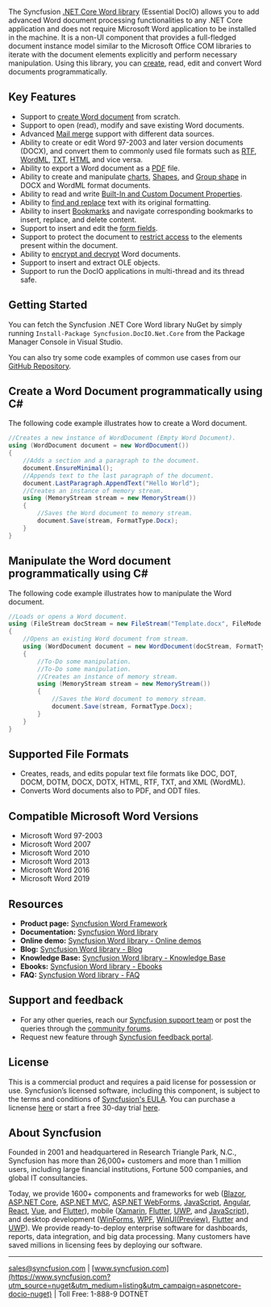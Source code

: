 The Syncfusion [.NET Core Word library](https://www.syncfusion.com/word-framework/net-core/word-library?utm_source=nuget&utm_medium=listing&utm_campaign=aspnetcore-docio-nuget) (Essential DocIO) allows you to add advanced Word document processing functionalities to any .NET Core application and does not require Microsoft Word application to be installed in the machine. It is a non-UI component that provides a full-fledged document instance model similar to the Microsoft Office COM libraries to iterate with the document elements explicitly and perform necessary manipulation. Using this library, you can [create](https://www.syncfusion.com/word-framework/net-core/word-library/create-word-documents?utm_source=nuget&utm_medium=listing&utm_campaign=aspnetcore-docio-nuget), read, edit and convert Word documents programmatically. 

## Key Features
* Support to [create Word document](https://help.syncfusion.com/file-formats/docio/getting-started?utm_source=nuget&utm_medium=listing&utm_campaign=aspnetcore-docio-nuget) from scratch.
* Support to open (read), modify and save existing Word documents.
* Advanced [Mail merge](https://help.syncfusion.com/file-formats/docio/working-with-mailmerge?utm_source=nuget&utm_medium=listing&utm_campaign=aspnetcore-docio-nuget) support with different data sources.
* Ability to create or edit Word 97-2003 and later version documents (DOCX), and convert them to commonly used file formats such as [RTF](https://help.syncfusion.com/file-formats/docio/rtf?utm_source=nuget&utm_medium=listing&utm_campaign=aspnetcore-docio-nuget), [WordML](https://help.syncfusion.com/file-formats/docio/word-file-formats?utm_source=nuget&utm_medium=listing&utm_campaign=aspnetcore-docio-nuget#word-processing-xml-xml), [TXT](https://help.syncfusion.com/file-formats/docio/text?utm_source=nuget&utm_medium=listing&utm_campaign=aspnetcore-docio-nuget), [HTML](https://help.syncfusion.com/file-formats/docio/html?utm_source=nuget&utm_medium=listing&utm_campaign=aspnetcore-docio-nuget) and vice versa.
* Ability to export a Word document as a [PDF](https://help.syncfusion.com/file-formats/docio/word-to-pdf?utm_source=nuget&utm_medium=listing&utm_campaign=aspnetcore-docio-nuget) file.
* Ability to create and manipulate [charts](https://help.syncfusion.com/file-formats/docio/working-with-charts?utm_source=nuget&utm_medium=listing&utm_campaign=aspnetcore-docio-nuget), [Shapes](https://help.syncfusion.com/file-formats/docio/working-with-shapes?utm_source=nuget&utm_medium=listing&utm_campaign=aspnetcore-docio-nuget), and [Group shape](https://help.syncfusion.com/file-formats/docio/working-with-shapes?utm_source=nuget&utm_medium=listing&utm_campaign=aspnetcore-docio-nuget#grouping-shapes) in DOCX and WordML format documents.
* Ability to read and write [Built-In and Custom Document Properties](https://help.syncfusion.com/file-formats/docio/working-with-word-document?utm_source=nuget&utm_medium=listing&utm_campaign=aspnetcore-docio-nuget#working-with-word-document-properties).
* Ability to [find and replace](https://help.syncfusion.com/file-formats/docio/working-with-find-and-replace?utm_source=nuget&utm_medium=listing&utm_campaign=aspnetcore-docio-nuget) text with its original formatting.
* Ability to insert [Bookmarks](https://help.syncfusion.com/file-formats/docio/working-with-bookmarks?utm_source=nuget&utm_medium=listing&utm_campaign=aspnetcore-docio-nuget) and navigate corresponding bookmarks to insert, replace, and delete content.
* Support to insert and edit the [form fields](https://help.syncfusion.com/file-formats/docio/working-with-form-fields?utm_source=nuget&utm_medium=listing&utm_campaign=aspnetcore-docio-nuget).
* Support to protect the document to [restrict access](https://help.syncfusion.com/file-formats/docio/working-with-security?utm_source=nuget&utm_medium=listing&utm_campaign=aspnetcore-docio-nuget#protecting-word-document-from-editing) to the elements present within the document.
* Ability to [encrypt and decrypt](https://help.syncfusion.com/file-formats/docio/working-with-security?utm_source=nuget&utm_medium=listing&utm_campaign=aspnetcore-docio-nuget) Word documents.
* Support to insert and extract OLE objects.
* Support to run the DocIO applications in multi-thread and its thread safe.

## Getting Started
You can fetch the Syncfusion .NET Core Word library NuGet by simply running `Install-Package Syncfusion.DocIO.Net.Core` from the Package Manager Console in Visual Studio.

You can also try some code examples of common use cases from our [GitHub Repository](https://github.com/syncfusion/ej2-aspnetcore-samples/tree/master/Controllers/DocIO?utm_source=nuget&utm_medium=listing&utm_campaign=aspnetcore-docio-nuget).

## Create a Word Document programmatically using C# 

The following code example illustrates how to create a Word document.

```csharp
//Creates a new instance of WordDocument (Empty Word Document).
using (WordDocument document = new WordDocument())
{
	//Adds a section and a paragraph to the document.
	document.EnsureMinimal();
	//Appends text to the last paragraph of the document.
	document.LastParagraph.AppendText("Hello World");
	//Creates an instance of memory stream.
	using (MemoryStream stream = new MemoryStream())
	{
		//Saves the Word document to memory stream.
		document.Save(stream, FormatType.Docx);
	}
}
```

## Manipulate the Word document programmatically using C# 

The following code example illustrates how to manipulate the Word document.

```csharp
//Loads or opens a Word document.
using (FileStream docStream = new FileStream("Template.docx", FileMode.Open, FileAccess.Read, FileShare.ReadWrite))
{
	//Opens an existing Word document from stream.
	using (WordDocument document = new WordDocument(docStream, FormatType.Automatic))
	{
		//To-Do some manipulation.
		//To-Do some manipulation.
		//Creates an instance of memory stream.
		using (MemoryStream stream = new MemoryStream())
		{
			//Saves the Word document to memory stream.
			document.Save(stream, FormatType.Docx);
		}
	}
}
```

## Supported File Formats
* Creates, reads, and edits popular text file formats like DOC, DOT, DOCM, DOTM, DOCX, DOTX, HTML, RTF, TXT, and XML (WordML). 
* Converts Word documents also to PDF, and ODT files.

## Compatible Microsoft Word Versions
* Microsoft Word 97-2003
* Microsoft Word 2007
* Microsoft Word 2010
* Microsoft Word 2013
* Microsoft Word 2016
* Microsoft Word 2019

## Resources
* **Product page:** [Syncfusion Word Framework](https://www.syncfusion.com/word-framework/net-core/word-library?utm_source=nuget&utm_medium=listing&utm_campaign=aspnetcore-docio-nuget)
* **Documentation:** [Syncfusion Word library](https://help.syncfusion.com/file-formats/docio/overview?utm_source=nuget&utm_medium=listing&utm_campaign=aspnetcore-docio-nuget)
* **Online demo:** [Syncfusion Word library - Online demos](https://ej2.syncfusion.com/aspnetcore/DocIO/SalesInvoice?utm_source=nuget&utm_medium=listing&utm_campaign=aspnetcore-docio-nuget#/material)
* **Blog:** [Syncfusion Word library - Blog](https://www.syncfusion.com/blogs/category/asp-net-core?utm_source=nuget&utm_medium=listing&utm_campaign=aspnetcore-docio-nuget)
* **Knowledge Base:** [Syncfusion Word library - Knowledge Base](https://www.syncfusion.com/kb/aspnetcore-js2?utm_source=nuget&utm_medium=listing&utm_campaign=aspnetcore-docio-nuget)
* **Ebooks:** [Syncfusion Word library - Ebooks](https://www.syncfusion.com/succinctly-free-ebooks?utm_source=nuget&utm_medium=listing&utm_campaign=aspnetcore-docio-nuget)
* **FAQ:** [Syncfusion Word library - FAQ](https://www.syncfusion.com/faq/?utm_source=nuget&utm_medium=listing&utm_campaign=aspnetcore-docio-nuget)

## Support and feedback
* For any other queries, reach our [Syncfusion support team](https://www.syncfusion.com/support/directtrac/incidents/newincident?utm_source=nuget&utm_medium=listing&utm_campaign=aspnetcore-docio-nuget) or post the queries through the [community forums](https://www.syncfusion.com/forums?utm_source=nuget&utm_medium=listing&utm_campaign=aspnetcore-docio-nuget).
* Request new feature through [Syncfusion feedback portal](https://www.syncfusion.com/feedback/docio?utm_source=nuget&utm_medium=listing&utm_campaign=aspnetcore-docio-nuget).

## License
This is a commercial product and requires a paid license for possession or use. Syncfusion’s licensed software, including this component, is subject to the terms and conditions of [Syncfusion's EULA](https://www.syncfusion.com/eula/es/?utm_source=nuget&utm_medium=listing&utm_campaign=aspnetcore-docio-nuget). You can purchase a licnense [here]( https://www.syncfusion.com/sales/products?utm_source=nuget&utm_medium=listing&utm_campaign=aspnetcore-docio-nuget) or start a free 30-day trial [here](https://www.syncfusion.com/account/manage-trials/start-trials?utm_source=nuget&utm_medium=listing&utm_campaign=aspnetcore-docio-nuget).

## About Syncfusion
Founded in 2001 and headquartered in Research Triangle Park, N.C., Syncfusion has more than 26,000+ customers and more than 1 million users, including large financial institutions, Fortune 500 companies, and global IT consultancies.
 
Today, we provide 1600+ components and frameworks for web ([Blazor](https://www.syncfusion.com/blazor-components?utm_source=nuget&utm_medium=listing&utm_campaign=aspnetcore-docio-nuget), [ASP.NET Core](https://www.syncfusion.com/aspnet-core-ui-controls?utm_source=nuget&utm_medium=listing&utm_campaign=aspnetcore-docio-nuget), [ASP.NET MVC](https://www.syncfusion.com/aspnet-mvc-ui-controls?utm_source=nuget&utm_medium=listing&utm_campaign=aspnetcore-docio-nuget), [ASP.NET WebForms](https://www.syncfusion.com/jquery/aspnet-webforms-ui-controls?utm_source=nuget&utm_medium=listing&utm_campaign=aspnetcore-docio-nuget), [JavaScript](https://www.syncfusion.com/javascript-ui-controls?utm_source=nuget&utm_medium=listing&utm_campaign=aspnetcore-docio-nuget), [Angular](https://www.syncfusion.com/angular-ui-components?utm_source=nuget&utm_medium=listing&utm_campaign=aspnetcore-docio-nuget), [React](https://www.syncfusion.com/react-ui-components?utm_source=nuget&utm_medium=listing&utm_campaign=aspnetcore-docio-nuget), [Vue](https://www.syncfusion.com/vue-ui-components?utm_source=nuget&utm_medium=listing&utm_campaign=aspnetcore-docio-nuget), and [Flutter](https://www.syncfusion.com/flutter-widgets?utm_source=nuget&utm_medium=listing&utm_campaign=aspnetcore-docio-nuget)), mobile ([Xamarin](https://www.syncfusion.com/xamarin-ui-controls?utm_source=nuget&utm_medium=listing&utm_campaign=aspnetcore-docio-nuget), [Flutter](https://www.syncfusion.com/flutter-widgets?utm_source=nuget&utm_medium=listing&utm_campaign=aspnetcore-docio-nuget), [UWP](https://www.syncfusion.com/uwp-ui-controls?utm_source=nuget&utm_medium=listing&utm_campaign=aspnetcore-docio-nuget), and [JavaScript](https://www.syncfusion.com/javascript-ui-controls?utm_source=nuget&utm_medium=listing&utm_campaign=aspnetcore-docio-nuget)), and desktop development ([WinForms](https://www.syncfusion.com/winforms-ui-controls?utm_source=nuget&utm_medium=listing&utm_campaign=aspnetcore-docio-nuget), [WPF](https://www.syncfusion.com/wpf-ui-controls?utm_source=nuget&utm_medium=listing&utm_campaign=aspnetcore-docio-nuget), [WinUI(Preview)](https://www.syncfusion.com/winui-controls?utm_source=nuget&utm_medium=listing&utm_campaign=aspnetcore-docio-nuget), [Flutter](https://www.syncfusion.com/flutter-widgets?utm_source=nuget&utm_medium=listing&utm_campaign=aspnetcore-docio-nuget) and [UWP](https://www.syncfusion.com/uwp-ui-controls?utm_source=nuget&utm_medium=listing&utm_campaign=aspnetcore-docio-nuget)). We provide ready-to-deploy enterprise software for dashboards, reports, data integration, and big data processing. Many customers have saved millions in licensing fees by deploying our software.

___

[sales@syncfusion.com](mailto:sales@syncfusion.com?Subject=Syncfusion%20ASPNET%20Core%20DocIO%20-%20NuGet) | [www.syncfusion.com](https://www.syncfusion.com?utm_source=nuget&utm_medium=listing&utm_campaign=aspnetcore-docio-nuget) | Toll Free: 1-888-9 DOTNET